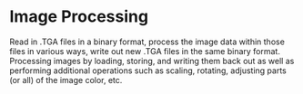 # Image Processing
Read in .TGA files in a binary format, process the image data within those files in various ways, write out new .TGA files in the same binary format. Processing images by loading, storing, and writing them back out as well as performing additional operations such as scaling, rotating, adjusting parts (or all) of the image color, etc.
